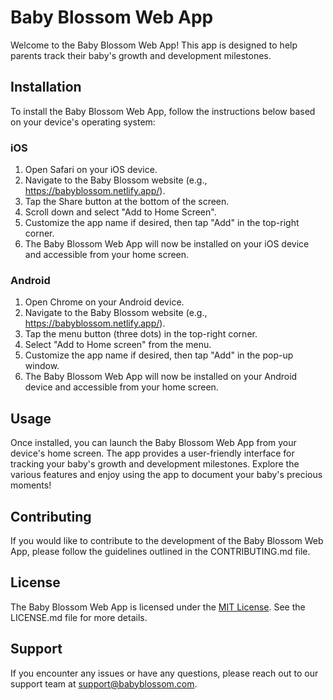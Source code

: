 # Baby Blossom Web App

Welcome to the Baby Blossom Web App! This app is designed to help parents track their baby's growth and development milestones.

## Installation

To install the Baby Blossom Web App, follow the instructions below based on your device's operating system:

### iOS

1. Open Safari on your iOS device.
2. Navigate to the Baby Blossom website (e.g., https://babyblossom.netlify.app/).
3. Tap the Share button at the bottom of the screen.
4. Scroll down and select "Add to Home Screen".
5. Customize the app name if desired, then tap "Add" in the top-right corner.
6. The Baby Blossom Web App will now be installed on your iOS device and accessible from your home screen.

### Android

1. Open Chrome on your Android device.
2. Navigate to the Baby Blossom website (e.g., https://babyblossom.netlify.app/).
3. Tap the menu button (three dots) in the top-right corner.
4. Select "Add to Home screen" from the menu.
5. Customize the app name if desired, then tap "Add" in the pop-up window.
6. The Baby Blossom Web App will now be installed on your Android device and accessible from your home screen.

## Usage

Once installed, you can launch the Baby Blossom Web App from your device's home screen. The app provides a user-friendly interface for tracking your baby's growth and development milestones. Explore the various features and enjoy using the app to document your baby's precious moments!

## Contributing

If you would like to contribute to the development of the Baby Blossom Web App, please follow the guidelines outlined in the CONTRIBUTING.md file.

## License

The Baby Blossom Web App is licensed under the [MIT License](https://opensource.org/licenses/MIT). See the LICENSE.md file for more details.

## Support

If you encounter any issues or have any questions, please reach out to our support team at support@babyblossom.com.
